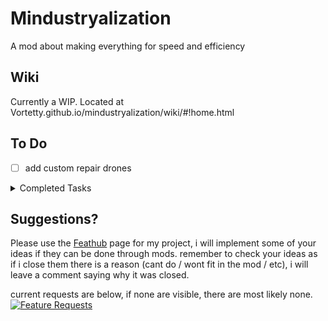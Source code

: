# Mindustryalization
A mod about making everything for speed and efficiency

## Wiki

Currently a WIP. Located at Vortetty.github.io/mindustryalization/wiki/#!home.html

## To Do

- [ ] add custom repair drones

<details><summary>Completed Tasks</summary>
  
  - [x] add phase fabric extractor
  - [x] add silicon extractor
  - [x] add light launcher
  
</details>

## Suggestions?
Please use the [Feathub](https://feathub.com/Vortetty/Mindustryalization "Feature Requests") page for my project, i will implement some of your ideas if they can be done through mods. remember to check your ideas as if i close them there is a reason (cant do / wont fit in the mod / etc), i will leave a comment saying why it was closed.

current requests are below, if none are visible, there are most likely none.
[![Feature Requests](https://feathub.com/Vortetty/Mindustryalization?format=svg)](https://feathub.com/Vortetty/Mindustryalization)

